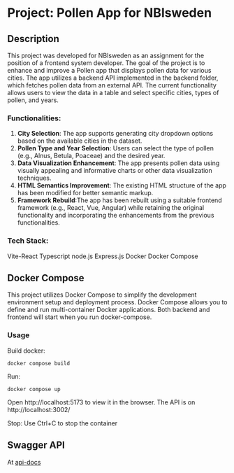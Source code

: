 # Project: Pollen App for NBIsweden

## Description

This project was developed for NBIsweden as an assignment for the position of a frontend system developer. The goal of the project is to enhance and improve a Pollen app that displays pollen data for various cities. The app utilizes a backend API implemented in the backend folder, which fetches pollen data from an external API. The current functionality allows users to view the data in a table and select specific cities, types of pollen, and years.

### Functionalities:

1. **City Selection**: The app supports generating city dropdown options based on the available cities in the dataset.
2. **Pollen Type and Year Selection**:  Users can select the type of pollen (e.g., Alnus, Betula, Poaceae) and the desired year.
3. **Data Visualization Enhancement**: The app presents pollen data using visually appealing and informative charts or other data visualization techniques.
4. **HTML Semantics Improvement**: The existing HTML structure of the app has been modified for better semantic markup.
5. **Framework Rebuild**:The app has been rebuilt using a suitable frontend framework (e.g., React, Vue, Angular) while retaining the original functionality and incorporating the enhancements from the previous functionalities.

### Tech Stack:
Vite-React
Typescript
node.js
Express.js
Docker
Docker Compose

## Docker Compose

This project utilizes Docker Compose to simplify the development environment setup and deployment process.
Docker Compose allows you to define and run multi-container Docker applications.
Both backend and frontend will start when you run docker-compose.

### Usage

Build docker:

```
docker compose build
```

Run:

```
docker compose up
```

Open http://localhost:5173 to view it in the browser. The API is on http://localhost:3002/

Stop:
Use Ctrl+C to stop the container

## Swagger API

At [api-docs](http://localhost:3002/api-docs)
